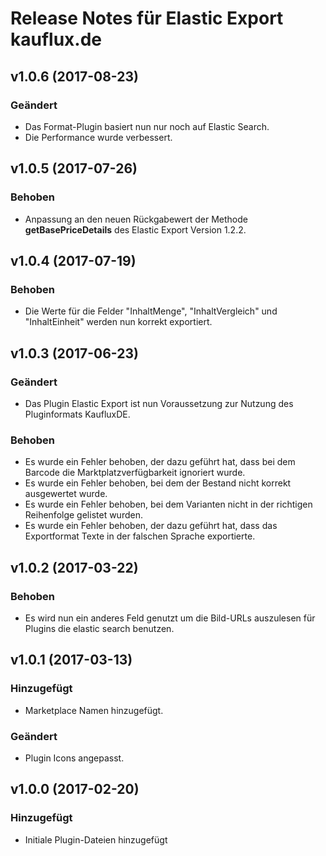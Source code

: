 # Release Notes für Elastic Export kauflux.de

## v1.0.6 (2017-08-23) 

### Geändert
- Das Format-Plugin basiert nun nur noch auf Elastic Search.
- Die Performance wurde verbessert.

## v1.0.5 (2017-07-26)

### Behoben
- Anpassung an den neuen Rückgabewert der Methode **getBasePriceDetails** des Elastic Export Version 1.2.2.

## v1.0.4 (2017-07-19)

### Behoben
- Die Werte für die Felder "InhaltMenge", "InhaltVergleich" und "InhaltEinheit" werden nun korrekt exportiert.

## v1.0.3 (2017-06-23)

### Geändert
- Das Plugin Elastic Export ist nun Voraussetzung zur Nutzung des Pluginformats KaufluxDE.

### Behoben
- Es wurde ein Fehler behoben, der dazu geführt hat, dass bei dem Barcode die Marktplatzverfügbarkeit ignoriert wurde.
- Es wurde ein Fehler behoben, bei dem der Bestand nicht korrekt ausgewertet wurde.
- Es wurde ein Fehler behoben, bei dem Varianten nicht in der richtigen Reihenfolge gelistet wurden.
- Es wurde ein Fehler behoben, der dazu geführt hat, dass das Exportformat Texte in der falschen Sprache exportierte.

## v1.0.2 (2017-03-22)

### Behoben
- Es wird nun ein anderes Feld genutzt um die Bild-URLs auszulesen für Plugins die elastic search benutzen.

## v1.0.1 (2017-03-13)

### Hinzugefügt
- Marketplace Namen hinzugefügt.

### Geändert
- Plugin Icons angepasst.

## v1.0.0 (2017-02-20)

### Hinzugefügt
- Initiale Plugin-Dateien hinzugefügt
